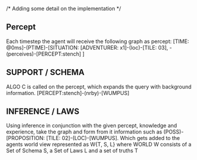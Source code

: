 /* Adding some detail on the implementation */

## Percept

Each timestep the agent will receive the following graph as percept:
[TIME: @0ms]-(PTIME)-[SITUATION: [ADVENTURER: x1]-(loc)-[TILE: 03], -(perceives)-[PERCEPT:stench] ]

## SUPPORT / SCHEMA 

ALGO C is called on the percept, which expands the query with background information. [PERCEPT:stench]-(nrby)-[WUMPUS]

## INFERENCE / LAWS

Using inference in conjunction with the given percept, knowledge and experience, take the graph and form from it information such as (POSS)-[PROPOSITION: [TILE: 02]-(LOC)-[WUMPUS]. Which gets added to the agents world view represented as W{T, S, L} where WORLD W consists of a Set of Schema S, a Set of Laws L and a set of truths T
